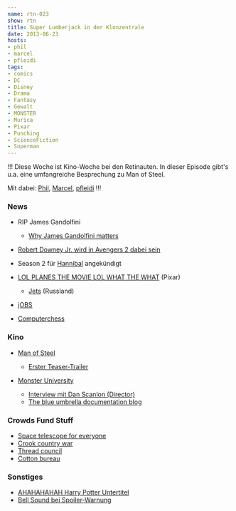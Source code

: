 ```yaml
---
name: rtn-023
show: rtn
title: Super Lumberjack in der Klonzentrale
date: 2013-06-23
hosts:
- phil
- marcel
- pfleidi
tags:
- comics
- DC
- Disney
- Drama
- Fantasy
- Gewalt
- MONSTER
- Murica
- Pixar
- Punching
- ScienceFiction
- Superman
---
```

!!!
Diese Woche ist Kino-Woche bei den Retinauten. In dieser Episode gibt's u.a. eine umfangreiche Besprechung zu Man of Steel.

Mit dabei: [Phil](https://twitter.com/philgrooves), [Marcel](https://twitter.com/xartas), [pfleidi](https://twitter.com/pfleidi)
!!!

### News

- RIP James Gandolfini
  - [Why James Gandolfini matters](http://badassdigest.com/2013/06/20/film-crit-hulk-smash-why-james-gandolfini-matters/)

- [Robert Downey Jr. wird in Avengers 2 dabei sein](http://badassdigest.com/2013/06/20/robert-downey-jr.-will-return-for-avengers-2-3/)
- Season 2 für [Hannibal](https://secure.retinacast.de/rtc-pp-e28-hannibal/) angekündigt
- [LOL PLANES THE MOVIE LOL WHAT THE WHAT](http://www.imdb.com/title/tt1691917/?ref_=fn_al_tt_1) (Pixar)
  - [Jets](http://www.filmstarts.de/kritiken/220486.html) (Russland)

- [jOBS](https://www.youtube.com/watch?feature=player_embedded&v=SH1jKZwcS9Y)
- [Computerchess](http://trailers.apple.com/trailers/independent/computerchess/)

### Kino

- [Man of Steel](http://www.imdb.com/title/tt0770828/)
  - [Erster Teaser-Trailer](http://www.youtube.com/watch?v=wArmHSPIvlQ)

- [Monster University](http://www.imdb.com/title/tt1453405/?ref_=fn_al_tt_1)
  - [Interview mit Dan Scanlon (Director)](http://badassdigest.com/2013/06/21/the-badass-interview-monsters-university-director-dan-scanlon/)
  - [The blue umbrella documentation blog](http://rainycitytales332.tumblr.com)

### Crowds Fund Stuff

- [Space telescope for everyone](http://www.kickstarter.com/projects/1458134548/arkyd-a-space-telescope-for-everyone-0)
- [Crook country war](http://www.indiegogo.com/projects/crook-county-war--3?browse_v=new)
- [Thread council](http://www.kickstarter.com/projects/496316218/thread-council-killer-apparel-by-industrys-unsung)
- [Cotton bureau](https://cottonbureau.com/products/magritte-remix)

### Sonstiges

- [AHAHAHAHAH Harry Potter Untertitel](http://jaymhensley.tumblr.com/post/45117703383/a-post-about-the-subtitles-on-my-harry-potter-vcd)
- [Bell Sound bei Spoiler-Warnung](http://www.freesound.org/people/juskiddink/sounds/74920/)
